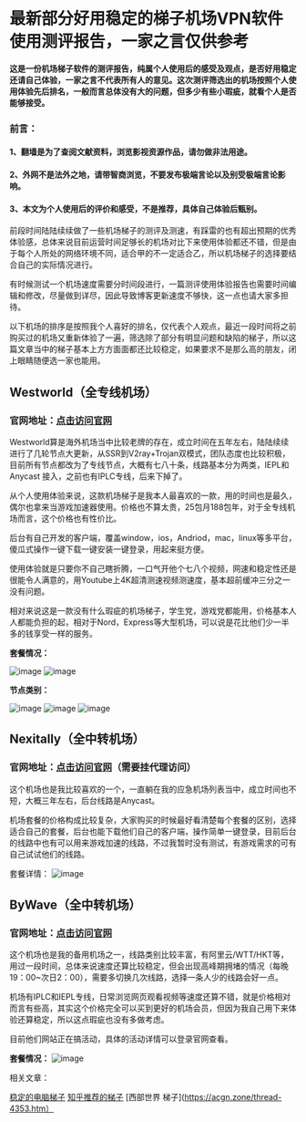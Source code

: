 # 最新部分好用稳定的梯子机场VPN软件使用测评报告，一家之言仅供参考

**这是一份机场梯子软件的测评报告，纯属个人使用后的感受及观点，是否好用稳定还请自己体验，一家之言不代表所有人的意见。这次测评筛选出的机场按照个人使用体验先后排名，一般而言总体没有大的问题，但多少有些小瑕疵，就看个人是否能够接受。**

### 前言：
#### 1、翻墙是为了查阅文献资料，浏览影视资源作品，请勿做非法用途。
#### 2、外网不是法外之地，请带智商浏览，不要发布极端言论以及别受极端言论影响。
#### 3、本文为个人使用后的评价和感受，不是推荐，具体自己体验后甄别。

前段时间陆陆续续做了一些机场梯子的测评及测速，有踩雷的也有超出预期的优秀体验感，总体来说目前运营时间足够长的机场对比下来使用体验都还不错，但是由于每个人所处的网络环境不同，适合甲的不一定适合乙，所以机场梯子的选择要结合自己的实际情况进行。

有时候测试一个机场速度需要分时间段进行，一篇测评使用体验报告也需要时间编辑和修改，尽量做到详尽，因此导致博客更新速度不够快，这一点也请大家多担待。

以下机场的排序是按照我个人喜好的排名，仅代表个人观点，最近一段时间将之前购买过的机场又重新体验了一遍，筛选除了部分有明显问题和缺陷的梯子，所以这篇文章当中的梯子基本上方方面面都还比较稳定，如果要求不是那么高的朋友，闭上眼睛随便选一家也能用。


## Westworld（全专线机场）

### 官网地址：[点击访问官网](https://xbsj3462.fun/i/sg080)

Westworld算是海外机场当中比较老牌的存在，成立时间在五年左右，陆陆续续进行了几轮节点大更新，从SSR到V2ray+Trojan双模式，团队态度也比较积极，目前所有节点都改为了专线节点，大概有七八十条，线路基本分为两类，IEPL和Anycast 接入，之前也有IPLC专线，后来下掉了。

从个人使用体验来说，这款机场梯子是我本人最喜欢的一款，用的时间也是最久，偶尔也拿来当游戏加速器使用。价格也不算太贵，25包月188包年，对于全专线机场而言，这个价格也有性价比。

后台有自己开发的客户端，覆盖window，ios，Andriod，mac，linux等多平台，傻瓜式操作一键下载一键安装一键登录，用起来挺方便。

使用体验就是只要你不自己瞎折腾，一口气开他个七八个视频，网速和稳定性还是很能令人满意的，用Youtube上4K超清测速视频测速度，基本超前缓冲三分之一没有问题。

相对来说这是一款没有什么瑕疵的机场梯子，学生党，游戏党都能用，价格基本人人都能负担的起，相对于Nord，Express等大型机场，可以说是花比他们少一半多的钱享受一样的服务。

**套餐情况：**

![image](https://i.loli.net/2021/04/21/6EX7eTzHGfByqCF.png)
![image](https://i.loli.net/2021/04/21/MjkzWbGBP5UymZ6.png)

**节点类别：**

![image](https://i.loli.net/2021/04/21/sWGeXq5ISENmrRp.png)
![image](https://i.loli.net/2021/04/21/FiRgyKHfYU3wm7G.png)
![image](https://i.loli.net/2021/04/21/FKQjkvN3pd4YX2H.png)

## Nexitally（全中转机场）

### 官网地址：[点击访问官网](https://nexitally.com/)（需要挂代理访问）

这个机场也是我比较喜欢的一个，一直躺在我的应急机场列表当中，成立时间也不短，大概三年左右，后台线路是Anycast。

机场套餐的价格构成比较复杂，大家购买的时候最好看清楚每个套餐的区别，选择适合自己的套餐，后台也能下载他们自己的客户端，操作简单一键登录，目前后台的线路中也有可以用来游戏加速的线路，不过我暂时没有测试，有游戏需求的可有自己试试他们的线路。

套餐详情：
![image](https://i.loli.net/2021/04/21/H1C9XtrEIo34f8w.png)

## ByWave（全中转机场）
### 官网地址：[点击访问官网](https://cmy.network/index)

这个机场也是我的备用机场之一，线路类别比较丰富，有阿里云/WTT/HKT等，用过一段时间，总体来说速度还算比较稳定，但会出现高峰期拥堵的情况（每晚19：00~次日2：00），需要多切换几次线路，选择一条人少的线路会好一点。

机场有IPLC和IEPL专线，日常浏览网页观看视频等速度还算不错，就是价格相对而言有些高，其实这个价格完全可以买到更好的机场会员，但因为我自己用下来体验还算稳定，所以这点瑕疵也没有多做考虑。

目前他们网站正在搞活动，具体的活动详情可以登录官网查看。

**套餐情况：**
![image](https://i.loli.net/2021/04/21/H1C9XtrEIo34f8w.png)

相关文章：

[稳定的电脑梯子](https://github.com/gelangtai/tryvpn)
[知乎推荐的梯子](http://react-china.org/t/topic/37714)
[西部世界 梯子](https://acgn.zone/thread-4353.htm）

